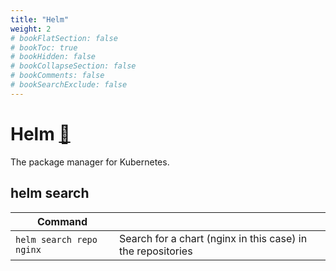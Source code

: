 ```yaml
---
title: "Helm"
weight: 2
# bookFlatSection: false
# bookToc: true
# bookHidden: false
# bookCollapseSection: false
# bookComments: false
# bookSearchExclude: false
---
```

# Helm [&#128279;](https://helm.sh/) 
The package manager for Kubernetes. 

## helm search

| Command                  |                                                             |
|--------------------------|-------------------------------------------------------------|
| `helm search repo nginx` | Search for a chart (nginx in this case) in the repositories |
